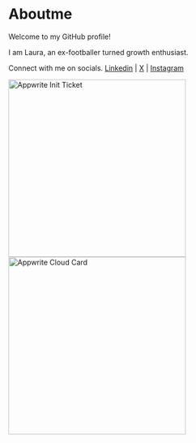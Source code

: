 # Aboutme
Welcome to my GitHub profile! 

I am Laura, an ex-footballer turned growth enthusiast.

Connect with me on socials.
[Linkedin](https://www.linkedin.com/in/laura-du-ry-53203b94/) | [X](https://twitter.com/LDRVBH) | [Instagram](https://www.instagram.com/lauradury/)

<a href="https://appwrite.io/init/tickets/65be346f298e3ffdf696">
	<img width="350" src="https://appwrite.io/_app/immutable/assets/ticket-bg-rainbow.c99e9524.svg" alt="Appwrite Init Ticket" />
</a>



<a href="https://cloud.appwrite.io/card/644ba7258b2976dbd46b">
	<img width="350" src="https://cloud.appwrite.io/v1/cards/cloud?userId=644ba7258b2976dbd46b" alt="Appwrite Cloud Card" />
</a>


